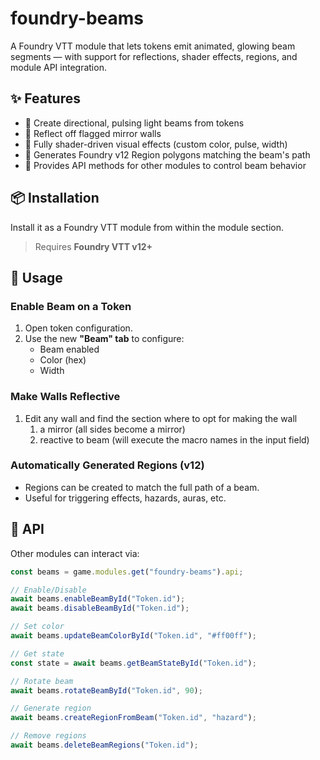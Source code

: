 # foundry-beams

A Foundry VTT module that lets tokens emit animated, glowing beam segments — with support for reflections, shader effects, regions, and module API integration.

## ✨ Features

- 🔦 Create directional, pulsing light beams from tokens
- 🔁 Reflect off flagged mirror walls
- 🎨 Fully shader-driven visual effects (custom color, pulse, width)
- 📐 Generates Foundry v12 Region polygons matching the beam's path
- 🔌 Provides API methods for other modules to control beam behavior

## 📦 Installation

Install it as a Foundry VTT module from within the module section.

> Requires **Foundry VTT v12+**

## 🚀 Usage

### Enable Beam on a Token

1. Open token configuration.
2. Use the new **"Beam" tab** to configure:
   - Beam enabled
   - Color (hex)
   - Width

### Make Walls Reflective

1. Edit any wall and find the section where to opt for making the wall
   1. a mirror (all sides become a mirror) 
   2. reactive to beam (will execute the macro names in the input field)


### Automatically Generated Regions (v12)

- Regions can be created to match the full path of a beam.
- Useful for triggering effects, hazards, auras, etc.

## 🧪 API

Other modules can interact via:

```js
const beams = game.modules.get("foundry-beams").api;

// Enable/Disable
await beams.enableBeamById("Token.id");
await beams.disableBeamById("Token.id");

// Set color
await beams.updateBeamColorById("Token.id", "#ff00ff");

// Get state
const state = await beams.getBeamStateById("Token.id");

// Rotate beam
await beams.rotateBeamById("Token.id", 90);

// Generate region
await beams.createRegionFromBeam("Token.id", "hazard");

// Remove regions
await beams.deleteBeamRegions("Token.id");

